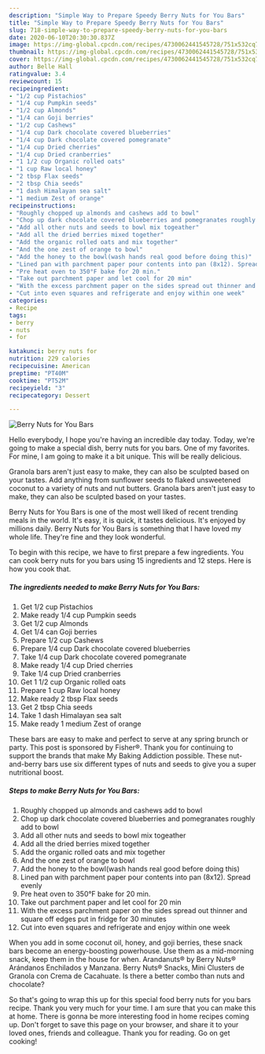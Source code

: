 ```yaml
---
description: "Simple Way to Prepare Speedy Berry Nuts for You Bars"
title: "Simple Way to Prepare Speedy Berry Nuts for You Bars"
slug: 718-simple-way-to-prepare-speedy-berry-nuts-for-you-bars
date: 2020-06-10T20:30:30.837Z
image: https://img-global.cpcdn.com/recipes/4730062441545728/751x532cq70/berry-nuts-for-you-bars-recipe-main-photo.jpg
thumbnail: https://img-global.cpcdn.com/recipes/4730062441545728/751x532cq70/berry-nuts-for-you-bars-recipe-main-photo.jpg
cover: https://img-global.cpcdn.com/recipes/4730062441545728/751x532cq70/berry-nuts-for-you-bars-recipe-main-photo.jpg
author: Belle Hall
ratingvalue: 3.4
reviewcount: 15
recipeingredient:
- "1/2 cup Pistachios"
- "1/4 cup Pumpkin seeds"
- "1/2 cup Almonds"
- "1/4 can Goji berries"
- "1/2 cup Cashews"
- "1/4 cup Dark chocolate covered blueberries"
- "1/4 cup Dark chocolate covered pomegranate"
- "1/4 cup Dried cherries"
- "1/4 cup Dried cranberries"
- "1 1/2 cup Organic rolled oats"
- "1 cup Raw local honey"
- "2 tbsp Flax seeds"
- "2 tbsp Chia seeds"
- "1 dash Himalayan sea salt"
- "1 medium Zest of orange"
recipeinstructions:
- "Roughly chopped up almonds and cashews add to bowl"
- "Chop up dark chocolate covered blueberries and pomegranates roughly add to bowl"
- "Add all other nuts and seeds to bowl mix togeather"
- "Add all the dried berries mixed together"
- "Add the organic rolled oats and mix together"
- "And the one zest of orange to bowl"
- "Add the honey to the bowl(wash hands real good before doing this)"
- "Lined pan with parchment paper pour contents into pan (8x12). Spread evenly"
- "Pre heat oven to 350°F bake for 20 min."
- "Take out parchment paper and let cool for 20 min"
- "With the excess parchment paper on the sides spread out thinner and square off edges put in fridge for 30 minutes"
- "Cut into even squares and refrigerate and enjoy within one week"
categories:
- Recipe
tags:
- berry
- nuts
- for

katakunci: berry nuts for 
nutrition: 229 calories
recipecuisine: American
preptime: "PT40M"
cooktime: "PT52M"
recipeyield: "3"
recipecategory: Dessert

---
```



![Berry Nuts for You Bars](https://img-global.cpcdn.com/recipes/4730062441545728/751x532cq70/berry-nuts-for-you-bars-recipe-main-photo.jpg)

Hello everybody, I hope you're having an incredible day today. Today, we're going to make a special dish, berry nuts for you bars. One of my favorites. For mine, I am going to make it a bit unique. This will be really delicious.

Granola bars aren&#39;t just easy to make, they can also be sculpted based on your tastes. Add anything from sunflower seeds to flaked unsweetened coconut to a variety of nuts and nut butters. Granola bars aren&#39;t just easy to make, they can also be sculpted based on your tastes.

Berry Nuts for You Bars is one of the most well liked of recent trending meals in the world. It's easy, it is quick, it tastes delicious. It's enjoyed by millions daily. Berry Nuts for You Bars is something that I have loved my whole life. They're fine and they look wonderful.


To begin with this recipe, we have to first prepare a few ingredients. You can cook berry nuts for you bars using 15 ingredients and 12 steps. Here is how you cook that.

<!--inarticleads1-->

##### The ingredients needed to make Berry Nuts for You Bars:

1. Get 1/2 cup Pistachios
1. Make ready 1/4 cup Pumpkin seeds
1. Get 1/2 cup Almonds
1. Get 1/4 can Goji berries
1. Prepare 1/2 cup Cashews
1. Prepare 1/4 cup Dark chocolate covered blueberries
1. Take 1/4 cup Dark chocolate covered pomegranate
1. Make ready 1/4 cup Dried cherries
1. Take 1/4 cup Dried cranberries
1. Get 1 1/2 cup Organic rolled oats
1. Prepare 1 cup Raw local honey
1. Make ready 2 tbsp Flax seeds
1. Get 2 tbsp Chia seeds
1. Take 1 dash Himalayan sea salt
1. Make ready 1 medium Zest of orange


These bars are easy to make and perfect to serve at any spring brunch or party. This post is sponsored by Fisher®. Thank you for continuing to support the brands that make My Baking Addiction possible. These nut-and-berry bars use six different types of nuts and seeds to give you a super nutritional boost. 

<!--inarticleads2-->

##### Steps to make Berry Nuts for You Bars:

1. Roughly chopped up almonds and cashews add to bowl
1. Chop up dark chocolate covered blueberries and pomegranates roughly add to bowl
1. Add all other nuts and seeds to bowl mix togeather
1. Add all the dried berries mixed together
1. Add the organic rolled oats and mix together
1. And the one zest of orange to bowl
1. Add the honey to the bowl(wash hands real good before doing this)
1. Lined pan with parchment paper pour contents into pan (8x12). Spread evenly
1. Pre heat oven to 350°F bake for 20 min.
1. Take out parchment paper and let cool for 20 min
1. With the excess parchment paper on the sides spread out thinner and square off edges put in fridge for 30 minutes
1. Cut into even squares and refrigerate and enjoy within one week


When you add in some coconut oil, honey, and goji berries, these snack bars become an energy-boosting powerhouse. Use them as a mid-morning snack, keep them in the house for when. Arandanuts® by Berry Nuts® Arándanos Enchilados y Manzana. Berry Nuts® Snacks, Mini Clusters de Granola con Crema de Cacahuate. Is there a better combo than nuts and chocolate? 

So that's going to wrap this up for this special food berry nuts for you bars recipe. Thank you very much for your time. I am sure that you can make this at home. There is gonna be more interesting food in home recipes coming up. Don't forget to save this page on your browser, and share it to your loved ones, friends and colleague. Thank you for reading. Go on get cooking!
